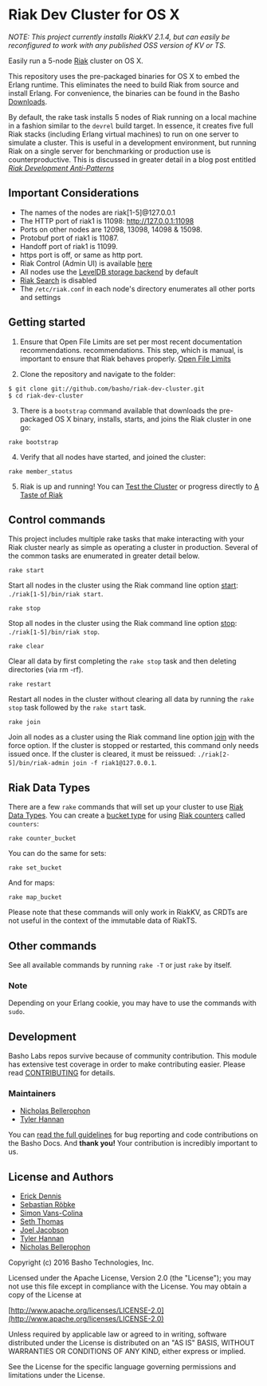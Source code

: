 Riak Dev Cluster for OS X
=========================

*NOTE: This project currently installs RiakKV 2.1.4, but can easily be reconfigured to work with any published OSS version of KV or TS.*

Easily run a 5-node [Riak](http://www.basho.com/riak) cluster on OS X.

This repository uses the pre-packaged binaries for OS X to embed the
Erlang runtime. This eliminates the need to build Riak from source and
install Erlang. For convenience, the binaries can be found in the Basho
[Downloads](http://docs.basho.com/riak/latest/downloads/).

By default, the rake task installs 5 nodes of Riak running on a local
machine in a fashion similar to the `devrel` build target. In essence,
it creates five full Riak stacks (including Erlang virtual machines) to
run on one server to simulate a cluster. This is useful in a development
environment, but running Riak on a single server for benchmarking or
production use is counterproductive. This is discussed in greater detail
in a blog post entitled [*Riak Development Anti-Patterns*](http://basho.com/riak-development-anti-patterns/)

## Important Considerations
* The names of the nodes are riak[1-5]@127.0.0.1
* The HTTP port of riak1 is 11098: <http://127.0.0.1:11098>
* Ports on other nodes are 12098, 13098, 14098 & 15098.
* Protobuf port of riak1 is 11087.
* Handoff port of riak1 is 11099.
* https port is off, or same as http port.
* Riak Control (Admin UI) is available [here](http://127.0.0.1:11098/admin)
* All nodes use the [LevelDB storage backend](http://docs.basho.com/riak/latest/ops/advanced/backends/leveldb/) by default
* [Riak Search](http://docs.basho.com/riak/latest/dev/using/search/) is disabled 
* The `/etc/riak.conf` in each node's directory enumerates all other
  ports and settings

## Getting started

1) Ensure that Open File Limits are set per most recent documentation
recommendations. recommendations. This step, which is manual, is
important to ensure that Riak behaves properly. [Open File Limits](http://docs.basho.com/riak/latest/ops/tuning/open-files-limit/#Mac-OS-X)

2) Clone the repository and navigate to the folder:

```
$ git clone git://github.com/basho/riak-dev-cluster.git
$ cd riak-dev-cluster
```

3) There is a `bootstrap` command available that downloads the
pre-packaged OS X binary, installs, starts, and joins the Riak cluster
in one go:

```
rake bootstrap
```

4) Verify that all nodes have started, and joined the cluster:

````
rake member_status
````

5) Riak is up and running! You can [Test the Cluster](http://docs.basho.com/riak/latest/quickstart/#Test-the-Cluster)
or progress directly to [A Taste of Riak](http://docs.basho.com/riak/latest/dev/taste-of-riak/)

## Control commands

This project includes multiple rake tasks that make interacting with
your Riak cluster nearly as simple as operating a cluster in production.
Several of the common tasks are enumerated in greater detail below.

```
rake start
```

Start all nodes in the cluster using the Riak command line option [start](http://docs.basho.com/riak/latest/ops/running/tools/riak/#start):
`./riak[1-5]/bin/riak start`. 

```
rake stop
```

Stop all nodes in the cluster using the Riak command line option [stop](http://docs.basho.com/riak/latest/ops/running/tools/riak/#stop):
`./riak[1-5]/bin/riak stop`. 

```
rake clear
```

Clear all data by first completing the `rake stop` task and then
deleting directories (via rm -rf).

```
rake restart
```

Restart all nodes in the cluster without clearing all data by running
the `rake stop` task followed by the `rake start` task.

```
rake join
```

Join all nodes as a cluster using the Riak command line option
[join](http://docs.basho.com/riak/latest/ops/running/tools/riak-admin/#join)
with the force option. If the cluster is stopped or restarted, this
command only needs issued once. If the cluster is cleared, it must be
reissued:  `./riak[2-5]/bin/riak-admin join -f riak1@127.0.0.1`. 

## Riak Data Types

There are a few `rake` commands that will set up your cluster to use
[Riak Data Types](http://docs.basho.com/riak/2.0.0/dev/using/data-types/). You can
create a [bucket type](http://docs.basho.com/riak/2.0.2/dev/advanced/bucket-types/) for
using [Riak counters](http://docs.basho.com/riak/2.0.2/dev/using/data-types/#Counters)
called `counters`:

```
rake counter_bucket
```

You can do the same for sets:

```
rake set_bucket
```

And for maps:

```
rake map_bucket
```

Please note that these commands will only work in RiakKV, as CRDTs are not useful in the context of the immutable data of RiakTS.

## Other commands

See all available commands by running `rake -T` or just `rake` by itself.

### Note

Depending on your Erlang cookie, you may have to use the commands with `sudo`.

## Development

Basho Labs repos survive because of community contribution. This module
has extensive test coverage in order to make contributing easier. Please
read [CONTRIBUTING](CONTRIBUTING.md) for details. 

### Maintainers

* [Nicholas Bellerophon](https://github.com/nerophon)
* [Tyler Hannan](https://github.com/tylerhannan)

You can [read the full
guidelines](http://docs.basho.com/riak/latest/community/bugs/) for bug
reporting and code contributions on the Basho Docs. And **thank you!**
Your contribution is incredibly important to us.

## License and Authors

* [Erick Dennis](https://github.com/edennis)
* [Sebastian Röbke](https://github.com/boosty)
* [Simon Vans-Colina](https://github.com/simonvc)
* [Seth Thomas](https://github.com/cheeseplus)
* [Joel Jacobson](https://github.com/joeljacobson)
* [Tyler Hannan](https://github.com/tylerhannan)
* [Nicholas Bellerophon](https://github.com/nerophon)

Copyright (c) 2016 Basho Technologies, Inc.

Licensed under the Apache License, Version 2.0 (the "License"); you may
not use this file except in compliance with the License. You may obtain
a copy of the License at

[http://www.apache.org/licenses/LICENSE-2.0](http://www.apache.org/licenses/LICENSE-2.0)

Unless required by applicable law or agreed to in writing, software
distributed under the License is distributed on an "AS IS" BASIS,
WITHOUT WARRANTIES OR CONDITIONS OF ANY KIND, either express or
implied.

See the License for the specific language governing permissions and
limitations under the License.





